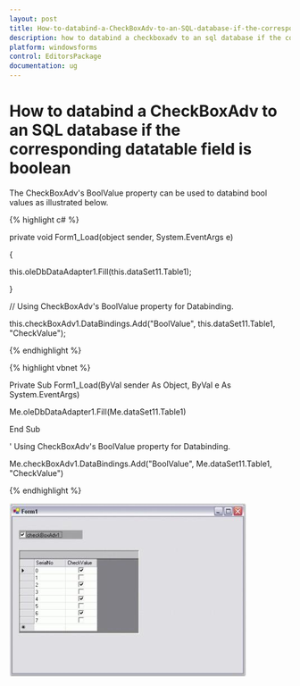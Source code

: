 ```yaml
---
layout: post
title: How-to-databind-a-CheckBoxAdv-to-an-SQL-database-if-the-corresponding-datatable-field-is-boolean
description: how to databind a checkboxadv to an sql database if the corresponding datatable field is boolean
platform: windowsforms
control: EditorsPackage
documentation: ug
---
```


# How to databind a CheckBoxAdv to an SQL database if the corresponding datatable field is boolean

The CheckBoxAdv's BoolValue property can be used to databind bool values as illustrated below.

{% highlight c# %}


private void Form1_Load(object sender, System.EventArgs e)

{

this.oleDbDataAdapter1.Fill(this.dataSet11.Table1);

}



// Using CheckBoxAdv's BoolValue property for Databinding.

this.checkBoxAdv1.DataBindings.Add("BoolValue", this.dataSet11.Table1, "CheckValue");

{% endhighlight %}

{% highlight vbnet %}


Private Sub Form1_Load(ByVal sender As Object, ByVal e As System.EventArgs)

Me.oleDbDataAdapter1.Fill(Me.dataSet11.Table1)

End Sub



' Using CheckBoxAdv's BoolValue property for Databinding.

Me.checkBoxAdv1.DataBindings.Add("BoolValue", Me.dataSet11.Table1, "CheckValue")

{% endhighlight %}

![](FAQ_images/Overview_img627.jpeg)